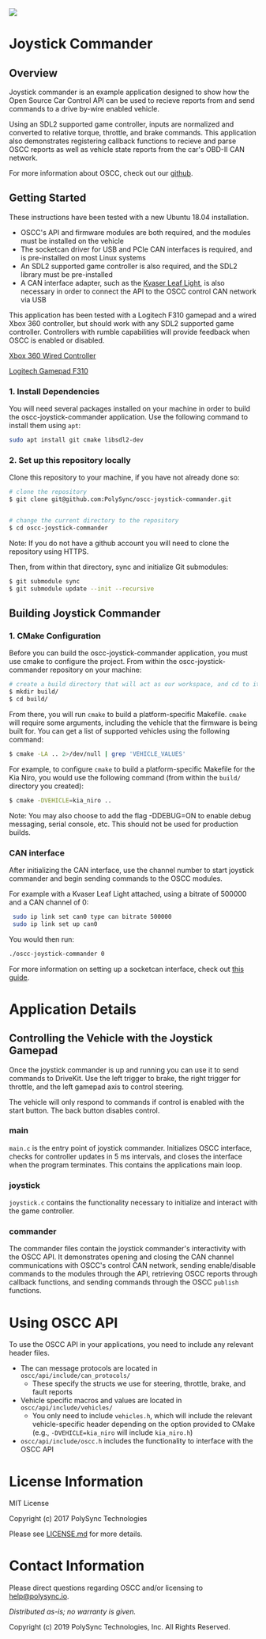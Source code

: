 <img src="https://raw.githubusercontent.com/wiki/PolySync/OSCC/images/oscc_logo_title.png">

# Joystick Commander

## Overview

Joystick commander is an example application designed to show how the Open Source Car Control API can be used to recieve reports from and send commands to a drive by-wire enabled vehicle.

Using an SDL2 supported game controller, inputs are normalized and converted to relative torque, throttle, and brake commands. This application also demonstrates registering callback functions to recieve and parse OSCC reports as well as vehicle state reports from the car's OBD-II CAN network.

For more information about OSCC, check out our [github](https://github.com/PolySync/oscc).


## Getting Started

These instructions have been tested with a new Ubuntu 18.04 installation.

- OSCC's API and firmware modules are both required, and the modules must be installed on the vehicle
- The socketcan driver for USB and PCIe CAN interfaces is required, and is pre-installed on most Linux systems
- An SDL2 supported game controller is also required, and the SDL2 library must be pre-installed
- A CAN interface adapter, such as the [Kvaser Leaf Light](https://www.kvaser.com), is also necessary in order to connect the API to the OSCC control CAN network via USB

This application has been tested with a Logitech F310 gamepad and a wired Xbox 360 controller, but should work with any SDL2 supported game controller. Controllers with rumble capabilities will provide feedback when OSCC is enabled or disabled.

[Xbox 360 Wired Controller](https://www.amazon.com/dp/B004QRKWLA)

[Logitech Gamepad F310](http://a.co/3GoUlkN)


### 1. Install Dependencies

You will need several packages installed on your machine in order to build the oscc-joystick-commander application. Use the following command to install them using `apt`:

```sh
sudo apt install git cmake libsdl2-dev
```

### 2. Set up this repository locally

Clone this repository to your machine, if you have not already done so:

```sh
# clone the repository
$ git clone git@github.com:PolySync/oscc-joystick-commander.git


# change the current directory to the repository
$ cd oscc-joystick-commander
```

Note: If you do not have a github account you will need to clone the repository using HTTPS.

Then, from within that directory, sync and initialize Git submodules:

```sh
$ git submodule sync
$ git submodule update --init --recursive
```

## Building Joystick Commander

### 1. CMake Configuration

Before you can build the oscc-joystick-commander application, you must use cmake to configure the project. From within the oscc-joystick-commander repository on your machine:

```sh
# create a build directory that will act as our workspace, and cd to it
$ mkdir build/
$ cd build/
```

From there, you will run `cmake` to build a platform-specific Makefile. `cmake` will require some arguments, including the vehicle that the firmware is being built for. You can get a list of supported vehicles using the following command:

```sh
$ cmake -LA .. 2>/dev/null | grep 'VEHICLE_VALUES'
```

For example, to configure `cmake` to build a platform-specific Makefile for the Kia Niro, you would use the following command (from within the `build/` directory you created):

```sh
$ cmake -DVEHICLE=kia_niro ..
```

Note: You may also choose to add the flag -DDEBUG=ON to enable debug messaging, serial console, etc. This should not be used for production builds.

### CAN interface

After initializing the CAN interface, use the channel number to start joystick commander and begin sending commands to the OSCC modules.

For example with a Kvaser Leaf Light attached, using a bitrate of 500000 and a CAN channel of 0:

```sh
 sudo ip link set can0 type can bitrate 500000
 sudo ip link set up can0
```

You would then run:

```sh
./oscc-joystick-commander 0
```

For more information on setting up a socketcan interface, check out [this guide](http://elinux.org/Bringing_CAN_interface_up).

# Application Details

## Controlling the Vehicle with the Joystick Gamepad

Once the joystick commander is up and running you can use it to send commands to DriveKit.
Use the left trigger to brake, the right trigger for throttle, and the left gamepad axis to control steering.

The vehicle will only respond to commands if control is enabled with the start button. The back button disables control.

### main

`main.c` is the entry point of joystick commander. Initializes OSCC interface, checks for controller updates in 5 ms intervals, and closes the interface when the program terminates. This contains the applications main loop.

### joystick

`joystick.c` contains the functionality necessary to initialize and interact with the game controller.

### commander

The commander files contain the joystick commander's interactivity with the OSCC API. It demonstrates opening and closing the CAN channel communications with OSCC's control CAN network, sending enable/disable commands to the modules through the API, retrieving OSCC reports through callback functions, and sending commands through the OSCC `publish` functions.

# Using OSCC API

To use the OSCC API in your applications, you need to include any relevant header files.

* The can message protocols are located in `oscc/api/include/can_protocols/`
    * These specify the structs we use for steering, throttle, brake, and fault reports
* Vehicle specific macros and values are located in `oscc/api/include/vehicles/`
	* You only need to include `vehicles.h`, which will include the relevant vehicle-specific header depending on the option provided to CMake (e.g., `-DVEHICLE=kia_niro` will include `kia_niro.h`)
* `oscc/api/include/oscc.h` includes the functionality to interface with the OSCC API


# License Information

MIT License

Copyright (c) 2017 PolySync Technologies

Please see [LICENSE.md](LICENSE.md) for more details.


# Contact Information

Please direct questions regarding OSCC and/or licensing to help@polysync.io.

*Distributed as-is; no warranty is given.*

Copyright (c) 2019 PolySync Technologies, Inc.  All Rights Reserved.
